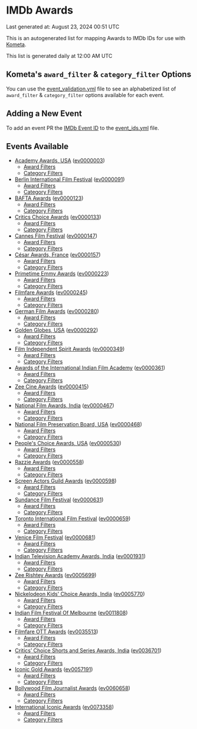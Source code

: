 # IMDb Awards

Last generated at: August 23, 2024 00:51 UTC

This is an autogenerated list for mapping Awards to IMDb IDs for use with [Kometa](https://github.com/Kometa-Team/Kometa).

This list is generated daily at 12:00 AM UTC 

## Kometa's `award_filter` & `category_filter` Options

You can use the [event_validation.yml](https://github.com/Kometa-Team/IMDb-Awards/blob/master/event_validation.yml) file to see an alphabetized list of `award_filter` & `category_filter` options available for each event.

## Adding a New Event

To add an event PR the [IMDb Event ID](https://www.imdb.com/event/all/) to the [event_ids.yml](https://github.com/Kometa-Team/IMDb-Awards/blob/master/event_ids.yml) file.

## Events Available

* [Academy Awards, USA](https://www.imdb.com/event/ev0000003) ([ev0000003](https://github.com/Kometa-Team/IMDb-Awards/blob/master/event_validation.yml#L1))
  * [Award Filters](https://github.com/Kometa-Team/IMDb-Awards/blob/master/event_validation.yml#L6)
  * [Category Filters](https://github.com/Kometa-Team/IMDb-Awards/blob/master/event_validation.yml#L14)
* [Berlin International Film Festival](https://www.imdb.com/event/ev0000091) ([ev0000091](https://github.com/Kometa-Team/IMDb-Awards/blob/master/event_validation.yml#L148))
  * [Award Filters](https://github.com/Kometa-Team/IMDb-Awards/blob/master/event_validation.yml#L152)
  * [Category Filters](https://github.com/Kometa-Team/IMDb-Awards/blob/master/event_validation.yml#L347)
* [BAFTA Awards](https://www.imdb.com/event/ev0000123) ([ev0000123](https://github.com/Kometa-Team/IMDb-Awards/blob/master/event_validation.yml#L624))
  * [Award Filters](https://github.com/Kometa-Team/IMDb-Awards/blob/master/event_validation.yml#L629)
  * [Category Filters](https://github.com/Kometa-Team/IMDb-Awards/blob/master/event_validation.yml#L662)
* [Critics Choice Awards](https://www.imdb.com/event/ev0000133) ([ev0000133](https://github.com/Kometa-Team/IMDb-Awards/blob/master/event_validation.yml#L1152))
  * [Award Filters](https://github.com/Kometa-Team/IMDb-Awards/blob/master/event_validation.yml#L1155)
  * [Category Filters](https://github.com/Kometa-Team/IMDb-Awards/blob/master/event_validation.yml#L1160)
* [Cannes Film Festival](https://www.imdb.com/event/ev0000147) ([ev0000147](https://github.com/Kometa-Team/IMDb-Awards/blob/master/event_validation.yml#L1261))
  * [Award Filters](https://github.com/Kometa-Team/IMDb-Awards/blob/master/event_validation.yml#L1266)
  * [Category Filters](https://github.com/Kometa-Team/IMDb-Awards/blob/master/event_validation.yml#L1433)
* [César Awards, France](https://www.imdb.com/event/ev0000157) ([ev0000157](https://github.com/Kometa-Team/IMDb-Awards/blob/master/event_validation.yml#L1663))
  * [Award Filters](https://github.com/Kometa-Team/IMDb-Awards/blob/master/event_validation.yml#L1666)
  * [Category Filters](https://github.com/Kometa-Team/IMDb-Awards/blob/master/event_validation.yml#L1671)
* [Primetime Emmy Awards](https://www.imdb.com/event/ev0000223) ([ev0000223](https://github.com/Kometa-Team/IMDb-Awards/blob/master/event_validation.yml#L1728))
  * [Award Filters](https://github.com/Kometa-Team/IMDb-Awards/blob/master/event_validation.yml#L1733)
  * [Category Filters](https://github.com/Kometa-Team/IMDb-Awards/blob/master/event_validation.yml#L1740)
* [Filmfare Awards](https://www.imdb.com/event/ev0000245) ([ev0000245](https://github.com/Kometa-Team/IMDb-Awards/blob/master/event_validation.yml#L2949))
  * [Award Filters](https://github.com/Kometa-Team/IMDb-Awards/blob/master/event_validation.yml#L2953)
  * [Category Filters](https://github.com/Kometa-Team/IMDb-Awards/blob/master/event_validation.yml#L2962)
* [German Film Awards](https://www.imdb.com/event/ev0000280) ([ev0000280](https://github.com/Kometa-Team/IMDb-Awards/blob/master/event_validation.yml#L3064))
  * [Award Filters](https://github.com/Kometa-Team/IMDb-Awards/blob/master/event_validation.yml#L3068)
  * [Category Filters](https://github.com/Kometa-Team/IMDb-Awards/blob/master/event_validation.yml#L3091)
* [Golden Globes, USA](https://www.imdb.com/event/ev0000292) ([ev0000292](https://github.com/Kometa-Team/IMDb-Awards/blob/master/event_validation.yml#L3164))
  * [Award Filters](https://github.com/Kometa-Team/IMDb-Awards/blob/master/event_validation.yml#L3169)
  * [Category Filters](https://github.com/Kometa-Team/IMDb-Awards/blob/master/event_validation.yml#L3177)
* [Film Independent Spirit Awards](https://www.imdb.com/event/ev0000349) ([ev0000349](https://github.com/Kometa-Team/IMDb-Awards/blob/master/event_validation.yml#L3343))
  * [Award Filters](https://github.com/Kometa-Team/IMDb-Awards/blob/master/event_validation.yml#L3346)
  * [Category Filters](https://github.com/Kometa-Team/IMDb-Awards/blob/master/event_validation.yml#L3355)
* [Awards of the International Indian Film Academy](https://www.imdb.com/event/ev0000361) ([ev0000361](https://github.com/Kometa-Team/IMDb-Awards/blob/master/event_validation.yml#L3395))
  * [Award Filters](https://github.com/Kometa-Team/IMDb-Awards/blob/master/event_validation.yml#L3397)
  * [Category Filters](https://github.com/Kometa-Team/IMDb-Awards/blob/master/event_validation.yml#L3406)
* [Zee Cine Awards](https://www.imdb.com/event/ev0000415) ([ev0000415](https://github.com/Kometa-Team/IMDb-Awards/blob/master/event_validation.yml#L3485))
  * [Award Filters](https://github.com/Kometa-Team/IMDb-Awards/blob/master/event_validation.yml#L3487)
  * [Category Filters](https://github.com/Kometa-Team/IMDb-Awards/blob/master/event_validation.yml#L3497)
* [National Film Awards, India](https://www.imdb.com/event/ev0000467) ([ev0000467](https://github.com/Kometa-Team/IMDb-Awards/blob/master/event_validation.yml#L3602))
  * [Award Filters](https://github.com/Kometa-Team/IMDb-Awards/blob/master/event_validation.yml#L3606)
  * [Category Filters](https://github.com/Kometa-Team/IMDb-Awards/blob/master/event_validation.yml#L3619)
* [National Film Preservation Board, USA](https://www.imdb.com/event/ev0000468) ([ev0000468](https://github.com/Kometa-Team/IMDb-Awards/blob/master/event_validation.yml#L3819))
  * [Award Filters](https://github.com/Kometa-Team/IMDb-Awards/blob/master/event_validation.yml#L3822)
  * [Category Filters](https://github.com/Kometa-Team/IMDb-Awards/blob/master/event_validation.yml#L3824)
* [People's Choice Awards, USA](https://www.imdb.com/event/ev0000530) ([ev0000530](https://github.com/Kometa-Team/IMDb-Awards/blob/master/event_validation.yml#L3827))
  * [Award Filters](https://github.com/Kometa-Team/IMDb-Awards/blob/master/event_validation.yml#L3830)
  * [Category Filters](https://github.com/Kometa-Team/IMDb-Awards/blob/master/event_validation.yml#L3833)
* [Razzie Awards](https://www.imdb.com/event/ev0000558) ([ev0000558](https://github.com/Kometa-Team/IMDb-Awards/blob/master/event_validation.yml#L4076))
  * [Award Filters](https://github.com/Kometa-Team/IMDb-Awards/blob/master/event_validation.yml#L4079)
  * [Category Filters](https://github.com/Kometa-Team/IMDb-Awards/blob/master/event_validation.yml#L4084)
* [Screen Actors Guild Awards](https://www.imdb.com/event/ev0000598) ([ev0000598](https://github.com/Kometa-Team/IMDb-Awards/blob/master/event_validation.yml#L4124))
  * [Award Filters](https://github.com/Kometa-Team/IMDb-Awards/blob/master/event_validation.yml#L4127)
  * [Category Filters](https://github.com/Kometa-Team/IMDb-Awards/blob/master/event_validation.yml#L4129)
* [Sundance Film Festival](https://www.imdb.com/event/ev0000631) ([ev0000631](https://github.com/Kometa-Team/IMDb-Awards/blob/master/event_validation.yml#L4155))
  * [Award Filters](https://github.com/Kometa-Team/IMDb-Awards/blob/master/event_validation.yml#L4158)
  * [Category Filters](https://github.com/Kometa-Team/IMDb-Awards/blob/master/event_validation.yml#L4208)
* [Toronto International Film Festival](https://www.imdb.com/event/ev0000659) ([ev0000659](https://github.com/Kometa-Team/IMDb-Awards/blob/master/event_validation.yml#L4320))
  * [Award Filters](https://github.com/Kometa-Team/IMDb-Awards/blob/master/event_validation.yml#L4323)
  * [Category Filters](https://github.com/Kometa-Team/IMDb-Awards/blob/master/event_validation.yml#L4374)
* [Venice Film Festival](https://www.imdb.com/event/ev0000681) ([ev0000681](https://github.com/Kometa-Team/IMDb-Awards/blob/master/event_validation.yml#L4446))
  * [Award Filters](https://github.com/Kometa-Team/IMDb-Awards/blob/master/event_validation.yml#L4451)
  * [Category Filters](https://github.com/Kometa-Team/IMDb-Awards/blob/master/event_validation.yml#L4785)
* [Indian Television Academy Awards, India](https://www.imdb.com/event/ev0001931) ([ev0001931](https://github.com/Kometa-Team/IMDb-Awards/blob/master/event_validation.yml#L5224))
  * [Award Filters](https://github.com/Kometa-Team/IMDb-Awards/blob/master/event_validation.yml#L5226)
  * [Category Filters](https://github.com/Kometa-Team/IMDb-Awards/blob/master/event_validation.yml#L5235)
* [Zee Rishtey Awards](https://www.imdb.com/event/ev0005699) ([ev0005699](https://github.com/Kometa-Team/IMDb-Awards/blob/master/event_validation.yml#L5409))
  * [Award Filters](https://github.com/Kometa-Team/IMDb-Awards/blob/master/event_validation.yml#L5411)
  * [Category Filters](https://github.com/Kometa-Team/IMDb-Awards/blob/master/event_validation.yml#L5413)
* [Nickelodeon Kids' Choice Awards, India](https://www.imdb.com/event/ev0005770) ([ev0005770](https://github.com/Kometa-Team/IMDb-Awards/blob/master/event_validation.yml#L5488))
  * [Award Filters](https://github.com/Kometa-Team/IMDb-Awards/blob/master/event_validation.yml#L5490)
  * [Category Filters](https://github.com/Kometa-Team/IMDb-Awards/blob/master/event_validation.yml#L5493)
* [Indian Film Festival Of Melbourne](https://www.imdb.com/event/ev0011808) ([ev0011808](https://github.com/Kometa-Team/IMDb-Awards/blob/master/event_validation.yml#L5528))
  * [Award Filters](https://github.com/Kometa-Team/IMDb-Awards/blob/master/event_validation.yml#L5530)
  * [Category Filters](https://github.com/Kometa-Team/IMDb-Awards/blob/master/event_validation.yml#L5542)
* [Filmfare OTT Awards](https://www.imdb.com/event/ev0035513) ([ev0035513](https://github.com/Kometa-Team/IMDb-Awards/blob/master/event_validation.yml#L5564))
  * [Award Filters](https://github.com/Kometa-Team/IMDb-Awards/blob/master/event_validation.yml#L5566)
  * [Category Filters](https://github.com/Kometa-Team/IMDb-Awards/blob/master/event_validation.yml#L5572)
* [Critics’ Choice Shorts and Series Awards, India](https://www.imdb.com/event/ev0036701) ([ev0036701](https://github.com/Kometa-Team/IMDb-Awards/blob/master/event_validation.yml#L5635))
  * [Award Filters](https://github.com/Kometa-Team/IMDb-Awards/blob/master/event_validation.yml#L5637)
  * [Category Filters](https://github.com/Kometa-Team/IMDb-Awards/blob/master/event_validation.yml#L5640)
* [Iconic Gold Awards](https://www.imdb.com/event/ev0057191) ([ev0057191](https://github.com/Kometa-Team/IMDb-Awards/blob/master/event_validation.yml#L5658))
  * [Award Filters](https://github.com/Kometa-Team/IMDb-Awards/blob/master/event_validation.yml#L5660)
  * [Category Filters](https://github.com/Kometa-Team/IMDb-Awards/blob/master/event_validation.yml#L5662)
* [Bollywood Film Journalist Awards](https://www.imdb.com/event/ev0060658) ([ev0060658](https://github.com/Kometa-Team/IMDb-Awards/blob/master/event_validation.yml#L5721))
  * [Award Filters](https://github.com/Kometa-Team/IMDb-Awards/blob/master/event_validation.yml#L5723)
  * [Category Filters](https://github.com/Kometa-Team/IMDb-Awards/blob/master/event_validation.yml#L5728)
* [International Iconic Awards](https://www.imdb.com/event/ev0073358) ([ev0073358](https://github.com/Kometa-Team/IMDb-Awards/blob/master/event_validation.yml#L5739))
  * [Award Filters](https://github.com/Kometa-Team/IMDb-Awards/blob/master/event_validation.yml#L5741)
  * [Category Filters](https://github.com/Kometa-Team/IMDb-Awards/blob/master/event_validation.yml#L5744)
